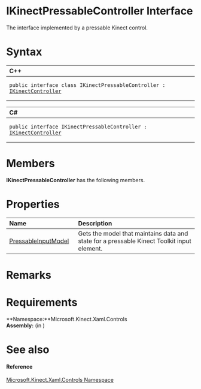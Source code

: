 IKinectPressableController Interface  
====================================  

The interface implemented by a pressable Kinect control. <span id="syntaxSection"></span>

Syntax  
======  

<table>
<colgroup>
<col width="100%" />
</colgroup>
<thead>
<tr class="header">
<th align="left">C++</th>
</tr>
</thead>
<tbody>
<tr class="odd">
<td align="left"><pre><code>public interface class IKinectPressableController : <a href="IKinectController_Interface.md">IKinectController</a></code></pre></td>
</tr>
</tbody>
</table>

<table>
<colgroup>
<col width="100%" />
</colgroup>
<thead>
<tr class="header">
<th align="left">C#</th>
</tr>
</thead>
<tbody>
<tr class="odd">
<td align="left"><pre><code>public interface IKinectPressableController : <a href="IKinectController_Interface.md">IKinectController</a></code></pre></td>
</tr>
</tbody>
</table>

<span id="classMembersSection"></span>

Members  
=======  

**IKinectPressableController** has the following members.  

<span id="publicpropertiesSection"></span>

Properties  
==========  

<table>
<colgroup>
<col width="30%" />
<col width="60%" />
</colgroup>
<thead>
<tr class="header">
<th align="left">Name</th>
<th align="left">Description</th>
</tr>
</thead>
<tbody>
<tr class="odd">
<td align="left"><a href="IKinectPressableController/Properties/PressableInputModel_Property.md">PressableInputModel</a></td>
<td align="left">Gets the model that maintains data and state for a pressable Kinect Toolkit input element.</td>
</tr>
</tbody>
</table>

<span id="remarks"></span>

Remarks  
=======  

<span id="requirements"></span>

Requirements  
============  

**Namespace:**Microsoft.Kinect.Xaml.Controls  
**Assembly:** (in )  

<span id="ID4E5"></span>

See also  
========  

<span id="ID4EAB"></span>
#### Reference  

[Microsoft.Kinect.Xaml.Controls Namespace](../Kinect.Xaml.Controls.md)  



<!--Please do not edit the data in the comment block below.-->
<!--
TOCTitle : IKinectPressableController Interface
RLTitle : IKinectPressableController Interface
KeywordK : IKinectPressableController interface, about
HelpPriority : 2
TopicType : apiref
KeywordF : Microsoft.Kinect.Xaml.Controls.IKinectPressableController
KeywordF : IKinectPressableController
KeywordF : Microsoft.Kinect.Xaml.Controls.IKinectPressableController
KeywordA : T:Microsoft.Kinect.Xaml.Controls.IKinectPressableController
AssetID : T:Microsoft.Kinect.Xaml.Controls.IKinectPressableController
Locale : en-us
CommunityContent : 1
APIType : Managed
APILocation : 
APIName : Microsoft.Kinect.Xaml.Controls.IKinectPressableController
TargetOS : Windows
TopicType : kbSyntax
DevLang : VB
DevLang : CSharp
DevLang : JavaScript
DevLang : C++
DocSet : K4Wv2
ProjType : K4Wv2Proj
Technology : Kinect for Windows
Product : Kinect for Windows SDK v2
productversion : 20
-->
